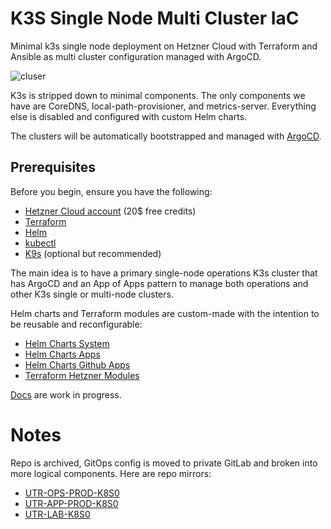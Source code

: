 # K3S Single Node Multi Cluster IaC

Minimal k3s single node deployment on Hetzner Cloud with Terraform and Ansible as multi cluster configuration managed with ArgoCD.

![cluser](./docs/docs/public/01_infra_diagram_k3s.png)

K3s is stripped down to minimal components. The only components we have are CoreDNS, local-path-provisioner, and metrics-server. Everything else is disabled and configured with custom Helm charts.

The clusters will be automatically bootstrapped and managed with [ArgoCD](https://argo-cd.readthedocs.io/en/stable/).

## Prerequisites

Before you begin, ensure you have the following:

- [Hetzner Cloud account](https://hetzner.cloud/?ref=Ix9xCKNxJriM) (20$ free credits)
- [Terraform](https://www.terraform.io/downloads.html)
- [Helm](https://helm.sh/)
- [kubectl](https://kubernetes.io/docs/tasks/tools/install-kubectl-linux/)
- [K9s](https://k9scli.io/) (optional but recommended)


The main idea is to have a primary single-node operations K3s cluster that has ArgoCD and an App of Apps pattern to manage both operations and other K3s single or multi-node clusters.

Helm charts and Terraform modules are custom-made with the intention to be reusable and reconfigurable:

- [Helm Charts System](https://github.com/Ujstor/helm-charts-system)
- [Helm Charts Apps](https://github.com/Ujstor/helm-charts-apps)
- [Helm Charts Github Apps](https://github.com/Ujstor/helm-charts-github-apps)
- [Terraform Hetzner Modules](https://github.com/Ujstor/terraform-hetzner-modules)

[Docs](https://ujstor.github.io/k3s-single-node-multi-cluster-iac/) are work in progress.

# Notes

Repo is archived, GitOps config is moved to private GitLab and broken into more logical components. Here are repo mirrors:

- [UTR-OPS-PROD-K8S0](https://github.com/Ujstor/utr-ops-prod-k8s0)
- [UTR-APP-PROD-K8S0](https://github.com/Ujstor/utr-app-prod-k8s0)
- [UTR-LAB-K8S0](https://github.com/Ujstor/utr-lab-k8s0)


